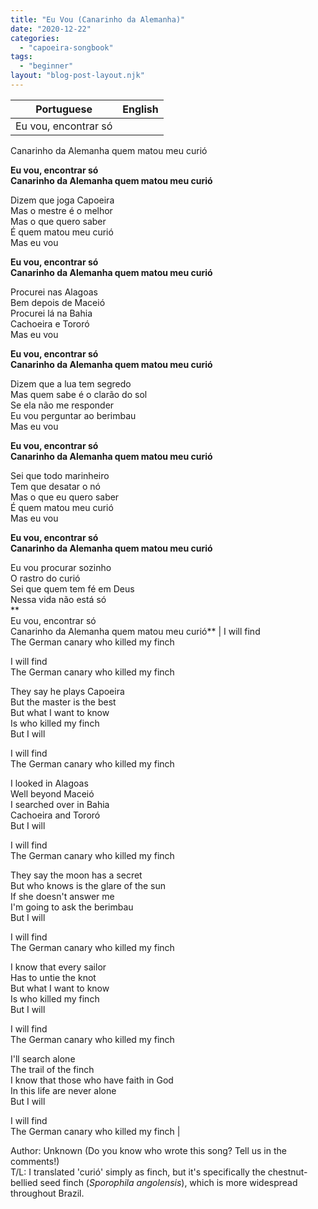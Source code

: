 ```yaml
---
title: "Eu Vou (Canarinho da Alemanha)"
date: "2020-12-22"
categories: 
  - "capoeira-songbook"
tags: 
  - "beginner"
layout: "blog-post-layout.njk"
---
```


| Portuguese | English |
| --- | --- |
| Eu vou, encontrar só  
Canarinho da Alemanha quem matou meu curió  
  
**Eu vou, encontrar só  
Canarinho da Alemanha quem matou meu curió**  
  
Dizem que joga Capoeira  
Mas o mestre é o melhor  
Mas o que quero saber  
É quem matou meu curió  
Mas eu vou  
  
**Eu vou, encontrar só  
Canarinho da Alemanha quem matou meu curió**  
  
Procurei nas Alagoas  
Bem depois de Maceió  
Procurei lá na Bahia  
Cachoeira e Tororó  
Mas eu vou  
  
**Eu vou, encontrar só  
Canarinho da Alemanha quem matou meu curió**  
  
Dizem que a lua tem segredo  
Mas quem sabe é o clarão do sol  
Se ela não me responder  
Eu vou perguntar ao berimbau  
Mas eu vou  
  
**Eu vou, encontrar só  
Canarinho da Alemanha quem matou meu curió**  
  
Sei que todo marinheiro  
Tem que desatar o nó  
Mas o que eu quero saber  
É quem matou meu curió  
Mas eu vou  
  
**Eu vou, encontrar só  
Canarinho da Alemanha quem matou meu curió**  
  
Eu vou procurar sozinho  
O rastro do curió  
Sei que quem tem fé em Deus  
Nessa vida não está só  
**  
Eu vou, encontrar só  
Canarinho da Alemanha quem matou meu curió** | I will find  
The German canary who killed my finch  
  
I will find  
The German canary who killed my finch  
  
They say he plays Capoeira  
But the master is the best  
But what I want to know  
Is who killed my finch  
But I will  
  
I will find  
The German canary who killed my finch  
  
I looked in Alagoas  
Well beyond Maceió  
I searched over in Bahia  
Cachoeira and Tororó  
But I will  
  
I will find  
The German canary who killed my finch  
  
They say the moon has a secret  
But who knows is the glare of the sun  
If she doesn't answer me  
I'm going to ask the berimbau  
But I will  
  
I will find  
The German canary who killed my finch  
  
I know that every sailor  
Has to untie the knot  
But what I want to know  
Is who killed my finch  
But I will  
  
I will find  
The German canary who killed my finch  
  
I'll search alone  
The trail of the finch  
I know that those who have faith in God  
In this life are never alone  
But I will  
  
I will find  
The German canary who killed my finch |

<figcaption>

Author: Unknown (Do you know who wrote this song? Tell us in the comments!)  
T/L: I translated 'curió' simply as finch, but it's specifically the chestnut-bellied seed finch (_Sporophila angolensis_), which is more widespread throughout Brazil.

</figcaption>
